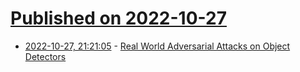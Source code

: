 # [Published on 2022-10-27](index.md)

* [2022-10-27, 21:21:05](https://lobste.rs/s/0p1wci/real_world_adversarial_attacks_on_object) - [Real World Adversarial Attacks on Object Detectors](https://arxiv.org/abs/1910.14667)
